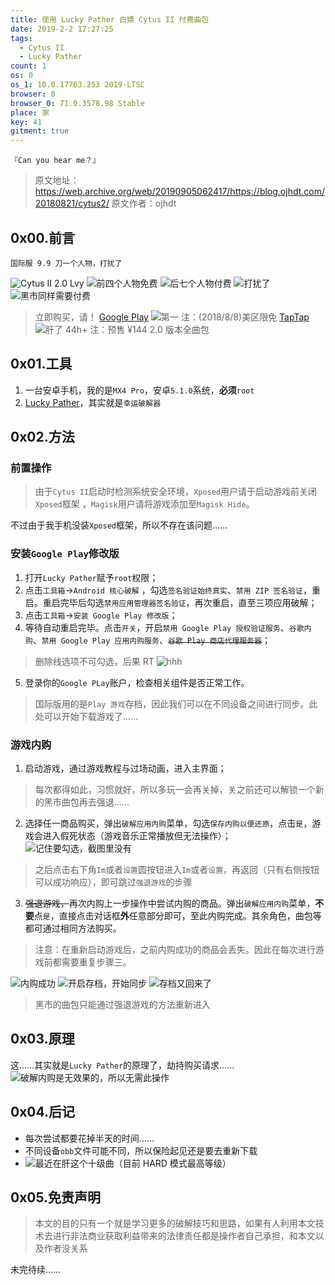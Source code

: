 ```yaml
---
title: 使用 Lucky Pather 白嫖 Cytus II 付费曲包
date: 2019-2-2 17:27:25
tags:
  - Cytus II
  - Lucky Pather
count: 1
os: 0
os_1: 10.0.17763.253 2019-LTSC
browser: 0
browser_0: 71.0.3578.98 Stable
place: 家
key: 41
gitment: true
---
```

    『Can you hear me？』
<!-- more -->
> 原文地址：https://web.archive.org/web/20190905062417/https://blog.ojhdt.com/20180821/cytus2/
  原文作者：ojhdt
  
## 0x00.前言
    国际服 9.9 刀一个人物，打扰了

![Cytus II 2.0 Lvy](https://i1.yuangezhizao.cn/Lenovo-Z5/Screenshot_2019-02-02-18-33-38-0668749880.png!webp)
![前四个人物免费](https://i1.yuangezhizao.cn/Lenovo-Z5/Screenshot_2019-02-02-18-33-51-0778683568.png!webp)
![后七个人物付费](https://i1.yuangezhizao.cn/Lenovo-Z5/Screenshot_2019-02-02-18-34-02-2138679252.png!webp)
![打扰了](https://i1.yuangezhizao.cn/Lenovo-Z5/Screenshot_2019-02-02-18-34-54-0172992979.png!webp)
![黑市同样需要付费](https://i1.yuangezhizao.cn/Lenovo-Z5/Screenshot_2019-02-02-18-34-17-0596984181.png!webp)

> 立即购买，请！
[Google Play](https://play.google.com/store/apps/details?id=com.rayark.cytus2)
![第一](https://i1.yuangezhizao.cn/MX4-Pro/S90130-010254.jpg!webp)
注：(2018/8/8)美区限免
[TapTap](https://www.taptap.com/app/153415/topic)
![肝了 44h+](https://i1.yuangezhizao.cn/MX4-Pro/S90202-194700.jpg!webp)
注：预售 ¥144 2.0 版本全曲包
## 0x01.工具
1. 一台安卓手机，我的是`MX4 Pro`，安卓`5.1.0`系统，**必须**`root`
2. [Lucky Pather](https://www.luckypatchers.com/)，其实就是``幸运破解器``

## 0x02.方法
### 前置操作
> 由于``Cytus II``启动时检测系统安全环境，``Xposed``用户请于启动游戏前关闭``Xposed``框架 ，``Magisk``用户请将游戏添加至``Magisk Hide``。

不过由于我手机没装``Xposed``框架，所以不存在该问题……

### 安装``Google Play``修改版
1. 打开``Lucky Pather``赋予``root``权限；
2. 点击``工具箱``->``Android 核心破解`` ，勾选``签名验证始终真实``、``禁用 ZIP 签名验证``，重启。重启完毕后勾选``禁用应用管理器签名验证``，再次重启，直至三项应用破解；
3. 点击``工具箱``->``安装 Google Play 修改版``；
4. 等待自动重启完毕。点击``开关``，开启``禁用 Google Play 授权验证服务``、``谷歌内购``、``禁用 Google Play 应用内购服务``、~~``谷歌 Play 商店代理服务器``~~；
> 删除线选项不可勾选，后果 RT
![hhh](https://i1.yuangezhizao.cn/MX4-Pro/S81231-134039.jpg!webp)

5. 登录你的``Google PLay``账户，检查相关组件是否正常工作。
> 国际版用的是``Play 游戏``存档，因此我们可以在不同设备之间进行同步。此处可以开始下载游戏了……

### 游戏内购
1. 启动游戏，通过游戏教程与过场动画，进入主界面；
> 每次都得如此，习惯就好，所以多玩一会再关掉，关之前还可以解锁一个新的黑市曲包再去强退……

2. 选择任一商品购买，弹出``破解应用内购``菜单，勾选``保存内购以便还原``，点击``是``，游戏会进入假死状态（游戏音乐正常播放但无法操作）；
![记住要勾选，截图里没有](https://i1.yuangezhizao.cn/MX4-Pro/S90130-011853.jpg!webp)
> 之后点击右下角``Im``或者``设置``圆按钮进入``Im``或者``设置``，再返回（只有右侧按钮可以成功响应），即可跳过``强退游戏``的步骤

3. ~~强退游戏，~~再次内购上一步操作中尝试内购的商品。弹出``破解应用内购``菜单，**不要**点``是``，直接点击对话框**外**任意部分即可，至此内购完成。其余角色，曲包等都可通过相同方法购买。
> 注意：在重新启动游戏后，之前内购成功的商品会丢失。因此在每次进行游戏前都需要重复步骤三。

![内购成功](https://i1.yuangezhizao.cn/MX4-Pro/S90130-011916.jpg!webp)
![开启存档，开始同步](https://i1.yuangezhizao.cn/Lenovo-Z5/Screenshot_2019-02-02-18-34-32-0808976580.png!webp)
![存档又回来了](https://i1.yuangezhizao.cn/MX4-Pro/S90130-012149.jpg!webp)
> 黑市的曲包只能通过强退游戏的方法重新进入

## 0x03.原理
这……其实就是``Lucky Pather``的原理了，劫持购买请求……
![破解内购是无效果的，所以无需此操作](https://i1.yuangezhizao.cn/MX4-Pro/S81231-114746.jpg!webp)

## 0x04.后记
- 每次尝试都要花掉半天的时间……
- 不同设备``obb``文件可能不同，所以保险起见还是要去重新下载
- ![最近在肝这个十级曲（目前 HARD 模式最高等级）](https://i1.yuangezhizao.cn/Lenovo-Z5/Screenshot_2019-02-02-17-55-14-1909234191.png!webp)


## 0x05.免责声明
> 本文的目的只有一个就是学习更多的破解技巧和思路，如果有人利用本文技术去进行非法商业获取利益带来的法律责任都是操作者自己承担，和本文以及作者没关系

未完待续……